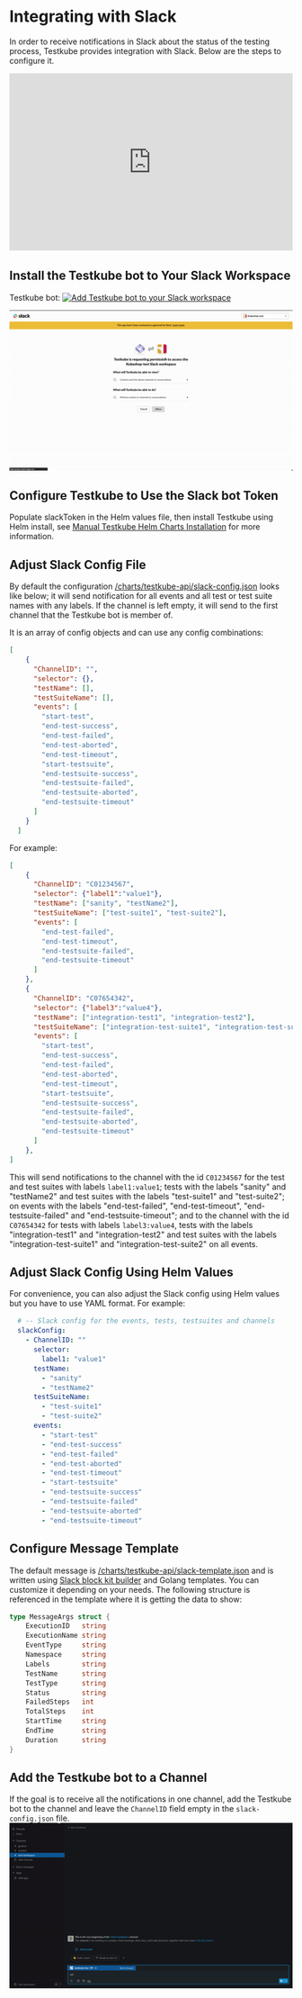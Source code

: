 # Integrating with Slack

In order to receive notifications in Slack about the status of the testing process, Testkube provides integration with Slack. Below are the steps to configure it.

<iframe width="100%" height="315" src="https://www.youtube.com/embed/iaiiDilAyMY" title="YouTube video player" frameborder="0" allow="accelerometer; autoplay; clipboard-write; encrypted-media; gyroscope; picture-in-picture; web-share" allowfullscreen></iframe>

## Install the Testkube bot to Your Slack Workspace

Testkube bot:
<a href="https://slack.com/oauth/v2/authorize?client_id=1943550956369.3416932538629&scope=chat:write,chat:write.public,groups:read,channels:read&user_scope="><img alt="Add Testkube bot to your Slack workspace" height="40" width="139" src="https://platform.slack-edge.com/img/add_to_slack.png" srcSet="https://platform.slack-edge.com/img/add_to_slack.png 1x, https://platform.slack-edge.com/img/add_to_slack@2x.png 2x" /></a>

![img.gif](../img/add-testkube-bot-to-workspace.gif)

## Configure Testkube to Use the Slack bot Token

Populate slackToken in the Helm values file, then install Testkube using Helm install, see [Manual Testkube Helm Charts Installation](../articles/getting-started-overview) for more information.

## Adjust Slack Config File

By default the configuration [/charts/testkube-api/slack-config.json](https://github.com/kubeshop/helm-charts/blob/704c71fa3b8f0138f983ea9a2fa598ecbe3868ae/charts/testkube-api/slack-config.json) looks like below; it will send notification for all events and all test or test suite names with any labels.
If the channel is left empty, it will send to the first channel that the Testkube bot is member of.

It is an array of config objects and can use any config combinations:

```json
[
    {
      "ChannelID": "",
      "selector": {},
      "testName": [],
      "testSuiteName": [],
      "events": [
        "start-test",
        "end-test-success",
        "end-test-failed",
        "end-test-aborted",
        "end-test-timeout",
        "start-testsuite",
        "end-testsuite-success",
        "end-testsuite-failed",
        "end-testsuite-aborted",
        "end-testsuite-timeout"
      ]
    }
  ]
```
For example:

```json
[
    {
      "ChannelID": "C01234567",
      "selector": {"label1":"value1"},
      "testName": ["sanity", "testName2"],
      "testSuiteName": ["test-suite1", "test-suite2"],
      "events": [
        "end-test-failed",
        "end-test-timeout",
        "end-testsuite-failed",
        "end-testsuite-timeout"
      ]
    },
    {
      "ChannelID": "C07654342",
      "selector": {"label3":"value4"},
      "testName": ["integration-test1", "integration-test2"],
      "testSuiteName": ["integration-test-suite1", "integration-test-suite2"],
      "events": [
        "start-test",
        "end-test-success",
        "end-test-failed",
        "end-test-aborted",
        "end-test-timeout",
        "start-testsuite",
        "end-testsuite-success",
        "end-testsuite-failed",
        "end-testsuite-aborted",
        "end-testsuite-timeout"
      ]
    },
]
```

This will send notifications to the channel with the id `C01234567` for the test and test suites with labels `label1:value1`; tests with the labels "sanity" and "testName2" and test suites with the labels "test-suite1" and "test-suite2"; on events with the labels "end-test-failed", "end-test-timeout", "end-testsuite-failed" and "end-testsuite-timeout"; and to the channel with the id `C07654342` for tests with labels `label3:value4`, tests with the labels "integration-test1" and "integration-test2" and test suites with the labels "integration-test-suite1" and "integration-test-suite2" on all events.


## Adjust Slack Config Using Helm Values

For convenience, you can also adjust the Slack config using Helm values but you have to use YAML format. For example:

```yaml
  # -- Slack config for the events, tests, testsuites and channels
  slackConfig:
    - ChannelID: ""
      selector: 
        label1: "value1"
      testName: 
        - "sanity"
        - "testName2"
      testSuiteName:
        - "test-suite1"
        - "test-suite2"
      events:
        - "start-test"
        - "end-test-success"
        - "end-test-failed"
        - "end-test-aborted"
        - "end-test-timeout"
        - "start-testsuite"
        - "end-testsuite-success"
        - "end-testsuite-failed"
        - "end-testsuite-aborted"
        - "end-testsuite-timeout"
```
## Configure Message Template

The default message is [/charts/testkube-api/slack-template.json](https://github.com/kubeshop/helm-charts/blob/311ff9f6fc38dfb5196b91a6f63ee7d3f59f7f4b/charts/testkube-api/slack-template.json) and is written using [Slack block kit builder](https://app.slack.com/block-kit-builder) and Golang templates. You can customize it depending on your needs. The following structure is referenced in the template where it is getting the data to show:

```go
type MessageArgs struct {
	ExecutionID   string
	ExecutionName string
	EventType     string
	Namespace     string
	Labels        string
	TestName      string
	TestType      string
	Status        string
	FailedSteps   int
	TotalSteps    int
	StartTime     string
	EndTime       string
	Duration      string
}
```

## Add the Testkube bot to a Channel

If the goal is to receive all the notifications in one channel, add the Testkube bot to the channel and leave the `ChannelID` field empty in the `slack-config.json` file.
![img.gif](../img/add-testkube-bot-to-channel.gif)

